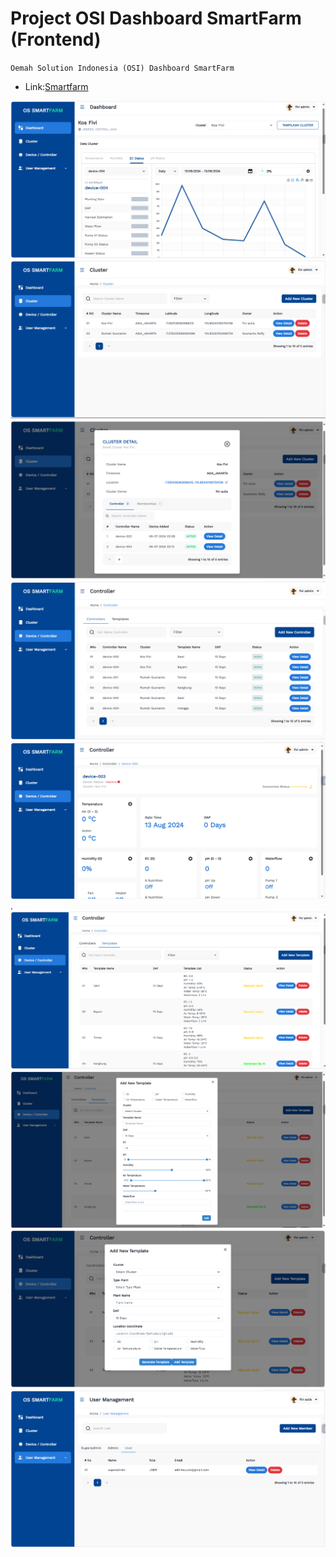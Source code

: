 # Project OSI Dashboard SmartFarm (Frontend)
`` Oemah Solution Indonesia (OSI) Dashboard SmartFarm ``
- Link:[Smartfarm](https://osi-dashboard-smartfarm.vercel.app/)

![](image/dashboard.png)
![](image/cluster.png)
![](image/clusterdetail.png)
![](image/controller.png)
![](image/viewdetailcontroller.png).
![](image/templates.png)
![](image/addtemplatemanual.png)
![](image/addtemplateAI.png)
![](image/user.png)
